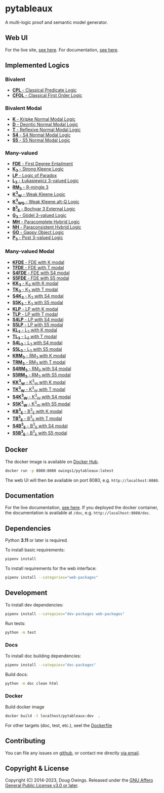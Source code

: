 # pytableaux

A multi-logic proof and semantic model generator.

## Web UI

For the live site, [see here][site]. For documentation, [see here][doc].

## Implemented Logics

<!-- [logics-begin] -->

### Bivalent

- [**CPL** - Classical Predicate Logic][CPL]
- [**CFOL** - Classical First Order Logic][CFOL]

### Bivalent Modal

- [**K** - Kripke Normal Modal Logic][K]
- [**D** - Deontic Normal Modal Logic][D]
- [**T** - Reflexive Normal Modal Logic][T]
- [**S4** - S4 Normal Modal Logic][S4]
- [**S5** - S5 Normal Modal Logic][S5]

### Many-valued

- [**FDE** - First Degree Entailment][FDE]
- [**K<sub>3</sub>** - Strong Kleene Logic][K3]
- [**LP** - Logic of Paradox][LP]
- [**L<sub>3</sub>** - Łukasiewicz 3-valued Logic][L3]
- [**RM<sub>3</sub>** - R-mingle 3][RM3]
- [**K<sup>3</sup><sub>W</sub>** - Weak Kleene Logic][K3W]
- [**K<sup>3</sup><sub>WQ</sub>** - Weak Kleene alt-Q Logic][K3WQ]
- [**B<sup>3</sup><sub>E</sub>** - Bochvar 3 External Logic][B3E]
- [**G<sub>3</sub>** - Gödel 3-valued Logic][G3]
- [**MH** - Paracomplete Hybrid Logic][MH]
- [**NH** - Paraconsistent Hybrid Logic][NH]
- [**GO** - Gappy Object Logic][GO]
- [**P<sub>3</sub>** - Post 3-valued Logic][P3]

### Many-valued Modal

- [**KFDE** - FDE with K modal][KFDE]
- [**TFDE** - FDE with T modal][TFDE]
- [**S4FDE** - FDE with S4 modal][S4FDE]
- [**S5FDE** - FDE with S5 modal][S5FDE]
- [**KK<sub>3</sub>** - K<sub>3</sub> with K modal][KK3]
- [**TK<sub>3</sub>** - K<sub>3</sub> with T modal][TK3]
- [**S4K<sub>3</sub>** - K<sub>3</sub> with S4 modal][S4K3]
- [**S5K<sub>3</sub>** - K<sub>3</sub> with S5 modal][S5K3]
- [**KLP** - LP with K modal][KLP]
- [**TLP** - LP with T modal][TLP]
- [**S4LP** - LP with S4 modal][S4LP]
- [**S5LP** - LP with S5 modal][S5LP]
- [**KL<sub>3</sub>** - L<sub>3</sub> with K modal][KL3]
- [**TL<sub>3</sub>** - L<sub>3</sub> with T modal][TL3]
- [**S4L<sub>3</sub>** - L<sub>3</sub> with S4 modal][S4L3]
- [**S5L<sub>3</sub>** - L<sub>3</sub> with S5 modal][S5L3]
- [**KRM<sub>3</sub>** - RM<sub>3</sub> with K modal][KRM3]
- [**TRM<sub>3</sub>** - RM<sub>3</sub> with T modal][TRM3]
- [**S4RM<sub>3</sub>** - RM<sub>3</sub> with S4 modal][S4RM3]
- [**S5RM<sub>3</sub>** - RM<sub>3</sub> with S5 modal][S5RM3]
- [**KK<sup>3</sup><sub>W</sub>** - K<sup>3</sup><sub>W</sub> with K modal][KK3W]
- [**TK<sup>3</sup><sub>W</sub>** - K<sup>3</sup><sub>W</sub> with T modal][TK3W]
- [**S4K<sup>3</sup><sub>W</sub>** - K<sup>3</sup><sub>W</sub> with S4 modal][S4K3W]
- [**S5K<sup>3</sup><sub>W</sub>** - K<sup>3</sup><sub>W</sub> with S5 modal][S5K3W]
- [**KB<sup>3</sup><sub>E</sub>** - B<sup>3</sup><sub>E</sub> with K modal][KB3E]
- [**TB<sup>3</sup><sub>E</sub>** - B<sup>3</sup><sub>E</sub> with T modal][TB3E]
- [**S4B<sup>3</sup><sub>E</sub>** - B<sup>3</sup><sub>E</sub> with S4 modal][S4B3E]
- [**S5B<sup>3</sup><sub>E</sub>** - B<sup>3</sup><sub>E</sub> with S5 modal][S5B3E]

<!-- [logics-end] -->

## Docker

The docker image is available on [Docker Hub][dockerhub].

```bash
docker run -p 8080:8080 owings1/pytableaux:latest
```

The web UI will then be available on port 8080, e.g. `http://localhost:8080`.

## Documentation

For the live documentation, [see here][doc]. If you deployed the docker container,
the documentation is available at `/doc`, e.g. `http://localhost:8080/doc`.

## Dependencies

Python **3.11** or later is required.

To install basic requirements:

```bash
pipenv install
```

To install requirements for the web interface:

```bash
pipenv install --categories="web-packages"
```

## Development

To install dev dependencies:

```bash
pipenv install --categoies="dev-packages web-packages"
```

Run tests:

```bash
python -m test
```

<!-- optional: python-Levenshtein -->
### Docs

To install doc building dependencies:

```bash
pipenv install --categoies="doc-packages"
```

Build docs:

```bash
python -m doc clean html
```

### Docker

Build docker image

```bash
docker build -t localhost/pytableaux:dev  .
```

For other targets (doc, test, etc.), seel the [Dockerfile][dockerfile]

## Contributing

You can file any issues on [github][issues], or contact me directly [via email][mailto].

## Copyright & License

<!-- [copyright-begin] -->
Copyright (C) 2014-2023, Doug Owings. Released under the [GNU Affero General Public License v3.0 or later][license].
<!-- [copyright-end] -->

[dockerhub]: https://hub.docker.com/r/owings1/pytableaux/
[dockerfile]: Dockerfile

<!-- [refs-begin] -->
[site]: https://logic.dougowings.net
[doc]: https://logic.dougowings.net/doc
[license]: https://www.gnu.org/licenses/agpl-3.0.en.html
[issues]: https://github.com/owings1/pytableaux/issues
[mailto]: mailto:doug@dougowings.net
[CPL]: https://logic.dougowings.net/doc/logics/cpl.html
[CFOL]: https://logic.dougowings.net/doc/logics/cfol.html
[K]: https://logic.dougowings.net/doc/logics/k.html
[D]: https://logic.dougowings.net/doc/logics/d.html
[T]: https://logic.dougowings.net/doc/logics/t.html
[S4]: https://logic.dougowings.net/doc/logics/s4.html
[S5]: https://logic.dougowings.net/doc/logics/s5.html
[FDE]: https://logic.dougowings.net/doc/logics/fde.html
[K3]: https://logic.dougowings.net/doc/logics/k3.html
[LP]: https://logic.dougowings.net/doc/logics/lp.html
[L3]: https://logic.dougowings.net/doc/logics/l3.html
[RM3]: https://logic.dougowings.net/doc/logics/rm3.html
[K3W]: https://logic.dougowings.net/doc/logics/k3w.html
[K3WQ]: https://logic.dougowings.net/doc/logics/k3wq.html
[B3E]: https://logic.dougowings.net/doc/logics/b3e.html
[G3]: https://logic.dougowings.net/doc/logics/g3.html
[MH]: https://logic.dougowings.net/doc/logics/mh.html
[NH]: https://logic.dougowings.net/doc/logics/nh.html
[GO]: https://logic.dougowings.net/doc/logics/go.html
[P3]: https://logic.dougowings.net/doc/logics/p3.html
[KFDE]: https://logic.dougowings.net/doc/logics/kfde.html
[TFDE]: https://logic.dougowings.net/doc/logics/tfde.html
[S4FDE]: https://logic.dougowings.net/doc/logics/s4fde.html
[S5FDE]: https://logic.dougowings.net/doc/logics/s5fde.html
[KK3]: https://logic.dougowings.net/doc/logics/kk3.html
[TK3]: https://logic.dougowings.net/doc/logics/tk3.html
[S4K3]: https://logic.dougowings.net/doc/logics/s4k3.html
[S5K3]: https://logic.dougowings.net/doc/logics/s5k3.html
[KLP]: https://logic.dougowings.net/doc/logics/klp.html
[TLP]: https://logic.dougowings.net/doc/logics/tlp.html
[S4LP]: https://logic.dougowings.net/doc/logics/s4lp.html
[S5LP]: https://logic.dougowings.net/doc/logics/s5lp.html
[KL3]: https://logic.dougowings.net/doc/logics/kl3.html
[TL3]: https://logic.dougowings.net/doc/logics/tl3.html
[S4L3]: https://logic.dougowings.net/doc/logics/s4l3.html
[S5L3]: https://logic.dougowings.net/doc/logics/s5l3.html
[KRM3]: https://logic.dougowings.net/doc/logics/krm3.html
[TRM3]: https://logic.dougowings.net/doc/logics/trm3.html
[S4RM3]: https://logic.dougowings.net/doc/logics/s4rm3.html
[S5RM3]: https://logic.dougowings.net/doc/logics/s5rm3.html
[KK3W]: https://logic.dougowings.net/doc/logics/kk3w.html
[TK3W]: https://logic.dougowings.net/doc/logics/tk3w.html
[S4K3W]: https://logic.dougowings.net/doc/logics/s4k3w.html
[S5K3W]: https://logic.dougowings.net/doc/logics/s5k3w.html
[KB3E]: https://logic.dougowings.net/doc/logics/kb3e.html
[TB3E]: https://logic.dougowings.net/doc/logics/tb3e.html
[S4B3E]: https://logic.dougowings.net/doc/logics/s4b3e.html
[S5B3E]: https://logic.dougowings.net/doc/logics/s5b3e.html
<!-- [refs-end] -->